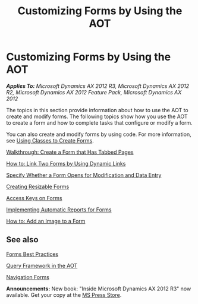 ﻿---
title: Customizing Forms by Using the AOT
TOCTitle: Customizing Forms by Using the AOT
ms:assetid: 141a2ec5-87f0-476d-b59a-40e3faf72cfa
ms:mtpsurl: https://msdn.microsoft.com/en-us/library/Gg843766(v=AX.60)
ms:contentKeyID: 35240600
ms.date: 05/18/2015
mtps_version: v=AX.60
---

# Customizing Forms by Using the AOT 


_**Applies To:** Microsoft Dynamics AX 2012 R3, Microsoft Dynamics AX 2012 R2, Microsoft Dynamics AX 2012 Feature Pack, Microsoft Dynamics AX 2012_

The topics in this section provide information about how to use the AOT to create and modify forms. The following topics show how you use the AOT to create a form and how to complete tasks that configure or modify a form.

You can also create and modify forms by using code. For more information, see [Using Classes to Create Forms](using-classes-to-create-forms.md).

[Walkthrough: Create a Form that Has Tabbed Pages](walkthrough-create-a-form-that-has-tabbed-pages.md)

[How to: Link Two Forms by Using Dynamic Links](how-to-link-two-forms-by-using-dynamic-links.md)

[Specify Whether a Form Opens for Modification and Data Entry](specify-whether-a-form-opens-for-modification-and-data-entry.md)

[Creating Resizable Forms](creating-resizable-forms.md)

[Access Keys on Forms](access-keys-on-forms.md)

[Implementing Automatic Reports for Forms](implementing-automatic-reports-for-forms.md)

[How to: Add an Image to a Form](how-to-add-an-image-to-a-form.md)

## See also

[Forms Best Practices](forms-best-practices.md)

[Query Framework in the AOT](query-framework-in-the-aot.md)

[Navigation Forms](navigation-forms.md)

  
**Announcements:** New book: "Inside Microsoft Dynamics AX 2012 R3" now available. Get your copy at the [MS Press Store](https://www.microsoftpressstore.com/store/inside-microsoft-dynamics-ax-2012-r3-9780735685109).

